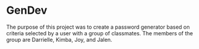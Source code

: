 # GenDev
The purpose of this project was to create a password generator based on criteria selected by a user with a group of classmates. The members of the group are Darrielle, Kimba, Joy, and Jalen.

